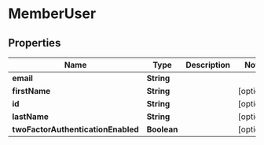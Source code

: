 # MemberUser

## Properties
Name | Type | Description | Notes
------------ | ------------- | ------------- | -------------
**email** | **String** |  | 
**firstName** | **String** |  |  [optional]
**id** | **String** |  |  [optional]
**lastName** | **String** |  |  [optional]
**twoFactorAuthenticationEnabled** | **Boolean** |  |  [optional]
